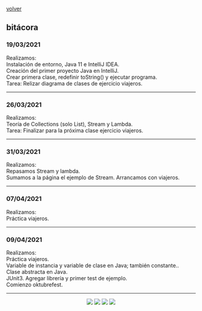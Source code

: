 [volver](index.md)<br/>
## bitácora

### 19/03/2021
Realizamos:<br/>
Instalación de entorno, Java 11 e IntelliJ IDEA.<br/>
Creación del primer proyecto Java en IntelliJ.<br/>
Crear primera clase, redefinir toString() y ejecutar programa.<br/>
Tarea: Relizar diagrama de clases de ejercicio viajeros.

<hr/>

### 26/03/2021
Realizamos:<br/>
Teoría de Collections (solo List), Stream y Lambda.<br/>
Tarea: Finalizar para la próxima clase ejercicio viajeros.

<hr/>

### 31/03/2021
Realizamos:<br/>
Repasamos Stream y lambda.<br/>
Sumamos a la página el ejemplo de Stream.
Arrancamos con viajeros.

<hr/>

### 07/04/2021
Realizamos:<br/>
Práctica viajeros.<br/>

<hr/>

### 09/04/2021
Realizamos:<br/>
Práctica viajeros.<br/>
Variable de instancia y variable de clase en Java; también constante..<br/>
Clase abstracta en Java.<br/>
JUnit3. Agregar librería y primer test de ejemplo.<br/>
Comienzo oktubrefest.<br/>

<hr/>

<center><img src="imagenes/logo-java-1.png" />&nbsp;<img src="imagenes/logo-linux-1.png" />&nbsp;<img src="imagenes/logo-java-2.png" />&nbsp;<img src="imagenes/logo-lamadrid-1.png" /></center>

